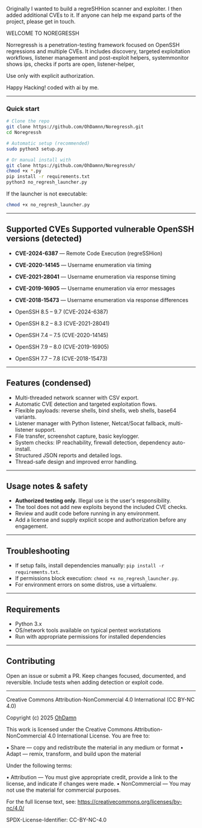 
Originally I wanted to build a regreSHHion scanner and exploiter.
I then added additional CVEs to it. 
If anyone can help me expand parts of the project, please get in touch.




WELCOME TO NOREGRESSH 

Norregressh is a penetration-testing framework focused on OpenSSH regressions and multiple CVEs.
It includes discovery, 
targeted exploitation workflows, 
listener management 
and post-exploit helpers,
systemmonitor shows ips, 
checks if ports are open,
listener-helper,


Use only with explicit authorization.

Happy Hacking!
coded with ai by me.

---

### Quick start 

```bash
# Clone the repo
git clone https://github.com/OhDamnn/Noregressh.git
cd Noregressh

# Automatic setup (recommended)
sudo python3 setup.py
```

```bash
# Or manual install with
git clone https://github.com/OhDamnn/Noregressh/
chmod +x *.py
pip install -r requirements.txt
python3 no_regresh_launcher.py
```



If the launcher is not executable:

```bash
chmod +x no_regresh_launcher.py
```

---


## Supported CVEs Supported vulnerable OpenSSH versions (detected)

* **CVE-2024-6387** — Remote Code Execution (regreSSHion)
* **CVE-2020-14145** — Username enumeration via timing
* **CVE-2021-28041** — Username enumeration via response timing
* **CVE-2019-16905** — Username enumeration via error messages
* **CVE-2018-15473** — Username enumeration via response differences

* OpenSSH 8.5 – 9.7 (CVE-2024-6387)
* OpenSSH 8.2 – 8.3 (CVE-2021-28041)
* OpenSSH 7.4 – 7.5 (CVE-2020-14145)
* OpenSSH 7.9 – 8.0 (CVE-2019-16905)
* OpenSSH 7.7 – 7.8 (CVE-2018-15473)

---

## Features (condensed)

* Multi-threaded network scanner with CSV export.
* Automatic CVE detection and targeted exploitation flows.
* Flexible payloads: reverse shells, bind shells, web shells, base64 variants.
* Listener manager with Python listener, Netcat/Socat fallback, multi-listener support.
* File transfer, screenshot capture, basic keylogger.
* System checks: IP reachability, firewall detection, dependency auto-install.
* Structured JSON reports and detailed logs.
* Thread-safe design and improved error handling.

---



## Usage notes & safety

* **Authorized testing only.** Illegal use is the user's responsibility.
* The tool does not add new exploits beyond the included CVE checks.
* Review and audit code before running in any environment.
* Add a license and supply explicit scope and authorization before any engagement.

---

## Troubleshooting

* If setup fails, install dependencies manually: `pip install -r requirements.txt`.
* If permissions block execution: `chmod +x no_regresh_launcher.py`.
* For environment errors on some distros, use a virtualenv.

---



## Requirements

* Python 3.x
* OS/network tools available on typical pentest workstations
* Run with appropriate permissions for installed dependencies

---


## Contributing

Open an issue or submit a PR. Keep changes focused, documented, and reversible. Include tests when adding detection or exploit code.

---



Creative Commons Attribution-NonCommercial 4.0 International (CC BY-NC 4.0)

Copyright (c) 2025 [OhDamn](https://github.com/OhDamnn/Noregressh/)

This work is licensed under the Creative Commons Attribution-NonCommercial 4.0 International License.
You are free to:

  • Share — copy and redistribute the material in any medium or format
  • Adapt — remix, transform, and build upon the material

Under the following terms:

  • Attribution — You must give appropriate credit, provide a link to the license, and indicate if changes were made.
  • NonCommercial — You may not use the material for commercial purposes.

For the full license text, see: https://creativecommons.org/licenses/by-nc/4.0/

SPDX-License-Identifier: CC-BY-NC-4.0

